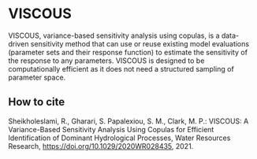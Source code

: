 # VISCOUS

VISCOUS, variance-based sensitivity analysis using copulas, is a data-driven sensitivity method that can use or reuse existing model evaluations (parameter sets and their response function) to estimate the sensitivity of the response to any parameters. VISCOUS is designed to be computationally efficient as it does not need a structured sampling of parameter space.

## How to cite

Sheikholeslami, R., Gharari, S. Papalexiou, S. M., Clark, M. P.: VISCOUS: A Variance-Based Sensitivity Analysis Using Copulas for Efficient Identification of Dominant Hydrological Processes, Water Resources Research, https://doi.org/10.1029/2020WR028435, 2021.

